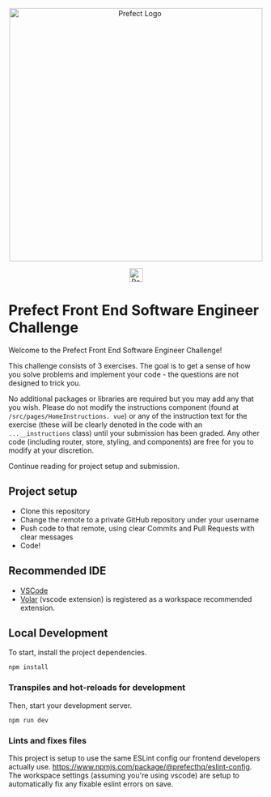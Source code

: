 <p align="center" >
   <img src="https://images.ctfassets.net/gm98wzqotmnx/3Ufcb7yYqcXBDlAhJ30gce/c237bb3254190795b30bf734f3cbc1d4/prefect-logo-full-gradient.svg" width="500" style="max-width: 500px;" alt="Prefect Logo">
</p>

<p align="center">
<a href="https://prefect.io">
    <img src="https://images.ctfassets.net/gm98wzqotmnx/3mwImS57DEydMQXU1FCGG/6e36e2d49faf78cf4a166f123c2c43ca/image__5_.png" height="27" alt="Powered By Prefect">
    </a>
</p>

# Prefect Front End Software Engineer Challenge

Welcome to the Prefect Front End Software Engineer Challenge!

This challenge consists of 3 exercises. The goal is to get a sense of how you solve problems and implement your code - the  questions are not designed to trick you.

No additional packages or libraries are required but you may add any that you wish.  Please do not modify the instructions component (found at `/src/pages/HomeInstructions. vue`) or any of the instruction text for the exercise (these will be clearly denoted in  the code with an `...__instructions` class) until your submission has been graded.  Any other code (including router, store, styling, and components) are free for you to modify at your discretion.

Continue reading for project setup and submission.

## Project setup

- Clone this repository
- Change the remote to a private GitHub repository under your username
- Push code to that remote, using clear Commits and Pull Requests with clear messages
- Code!

## Recommended IDE

- [VSCode](https://code.visualstudio.com/)
- [Volar](https://marketplace.visualstudio.com/items?itemName=johnsoncodehk.volar) (vscode extension) is registered as a workspace recommended extension. 

## Local Development

To start, install the project dependencies.

```
npm install
```


### Transpiles and hot-reloads for development

Then, start your development server.

```
npm run dev
```

### Lints and fixes files

This project is setup to use the same ESLint config our frontend developers actually use. https://www.npmjs.com/package/@prefecthq/eslint-config. The workspace settings (assuming you're using vscode) are setup to automatically fix any fixable eslint errors on save.
